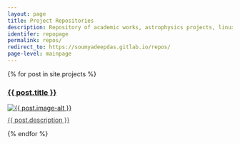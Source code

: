 ```yaml
---
layout: page
title: Project Repositories
description: Repository of academic works, astrophysics projects, linux scripts, latex templates, and digital design by Soumyadeep Das.
identifer: repopage
permalink: repos/
redirect_to: https://soumyadeepdas.gitlab.io/repos/
page-level: mainpage
---
```

<div  class="posts">
{% for post in site.projects %}
<article>
    <a href="{{ post.url  | absolute_url }}"><h3>{{ post.title }}</h3></a>
            <a href="{{ post.url  | absolute_url }}" class="image">
                <picture>
                <source data-srcset="{{ post.image-webp | absolute_url }}" type="image/webp" >
                <source data-srcset="{{ post.image | absolute_url }}" type="image/jpeg" > 
                <img src="{{ post.image-thumb | absolute_url }}" alt="{{ post.image-alt }}" data-src="{{ post.image | absolute_url }}"  class="lazyload" />
                </picture> 
                <p style="margin-top: 10px; color: #444444;">{{ post.description }}</p>
            </a>
        </article>
  {% endfor %}
</div>